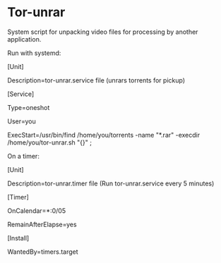# Tor-unrar
System script for unpacking video files for processing by another application.

Run with systemd:

[Unit]

Description=tor-unrar.service file (unrars torrents for pickup)

[Service]

Type=oneshot

User=you

ExecStart=/usr/bin/find /home/you/torrents -name "*.rar" -execdir /home/you/tor-unrar.sh "{}" \;


On a timer:

[Unit]

Description=tor-unrar.timer file (Run tor-unrar.service every 5 minutes)


[Timer]

OnCalendar=*:0/05

RemainAfterElapse=yes


[Install]

WantedBy=timers.target
